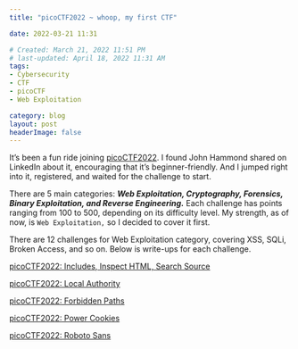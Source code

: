 ```yaml
---
title: "picoCTF2022 ~ whoop, my first CTF"

date: 2022-03-21 11:31

# Created: March 21, 2022 11:51 PM
# last-updated: April 18, 2022 11:31 AM
tags: 
- Cybersecurity
- CTF
- picoCTF
- Web Exploitation

category: blog
layout: post
headerImage: false
---
```


It’s been a fun ride joining [picoCTF2022](https://play.picoctf.org/events/70). I found John Hammond shared on LinkedIn about it, encouraging that it’s beginner-friendly. And I jumped right into it, registered, and waited for the challenge to start.

There are 5 main categories: ***Web Exploitation, Cryptography, Forensics, Binary Exploitation, and Reverse Engineering.*** Each challenge has points ranging from 100 to 500, depending on its difficulty level. My strength, as of now, is `Web Exploitation,` so I decided to cover it first.

There are 12 challenges for Web Exploitation category, covering XSS, SQLi, Broken Access, and so on. Below is write-ups for each challenge.

[picoCTF2022: Includes, Inspect HTML, Search Source](/picoCTF2022-Includes,-Inspect-HTML,-Search-Source)

[picoCTF2022: Local Authority](/picoCTF2022-Local-Authority)

[picoCTF2022: Forbidden Paths](/picoCTF2022-Forbidden-Paths)

[picoCTF2022: Power Cookies](/picoCTF2022-Power-Cookies)

[picoCTF2022: Roboto Sans](/picoCTF2022-Roboto-Sans)